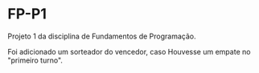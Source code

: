 # FP-P1
Projeto 1 da disciplina de Fundamentos de Programação.

Foi adicionado um sorteador do vencedor, caso Houvesse um empate no "primeiro turno".  
